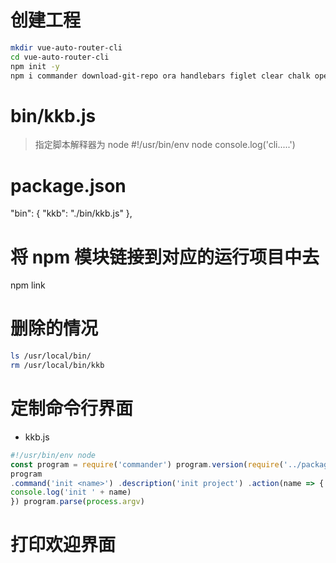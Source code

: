 # 创建工程

```bash
mkdir vue-auto-router-cli
cd vue-auto-router-cli
npm init -y
npm i commander download-git-repo ora handlebars figlet clear chalk open -s
```

# bin/kkb.js

> 指定脚本解释器为 node
> #!/usr/bin/env node console.log('cli.....')

# package.json

"bin": {
"kkb": "./bin/kkb.js"
},

# 将 npm 模块链接到对应的运行项目中去

npm link

# 删除的情况

```bash
ls /usr/local/bin/
rm /usr/local/bin/kkb
```

# 定制命令行界面

- kkb.js

```js
#!/usr/bin/env node
const program = require('commander') program.version(require('../package').version)
program
.command('init <name>') .description('init project') .action(name => {
console.log('init ' + name)
}) program.parse(process.argv)

```

# 打印欢迎界面

```js

```
